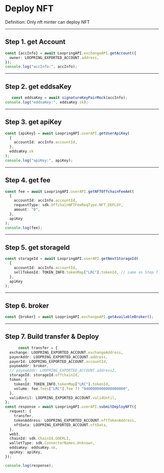 # Deploy NFT

Definition: Only nft minter can deploy NFT

***

## Step 1. get Account

```ts 
const {accInfo} = await LoopringAPI.exchangeAPI.getAccount({
  owner: LOOPRING_EXPORTED_ACCOUNT.address,
});
console.log("accInfo:", accInfo);
```

***

## Step 2. get eddsaKey

```ts
   const eddsaKey = await signatureKeyPairMock(accInfo);
console.log("eddsaKey:", eddsaKey.sk);
```

***

## Step 3. get apiKey

```ts
const {apiKey} = await LoopringAPI.userAPI.getUserApiKey(
  {
    accountId: accInfo.accountId,
  },
  eddsaKey.sk
);
console.log("apiKey:", apiKey);
```

***


## Step 4. get fee

```ts
const fee = await LoopringAPI.userAPI.getNFTOffchainFeeAmt(
  {
    accountId: accInfo.accountId,
    requestType: sdk.OffchainNFTFeeReqType.NFT_DEPLOY,
    amount: "0",
  },
  apiKey
);
console.log(fee);
```      
***
## Step 5. get storageId

```ts
const storageId = await LoopringAPI.userAPI.getNextStorageId(
  {
    accountId: accInfo.accountId,
    sellTokenId: TOKEN_INFO.tokenMap["LRC"].tokenId, // same as Step 7. transfer->token->tokenId
  },
  apiKey
);
```

***

## Step 6. broker

```ts
const {broker} = await LoopringAPI.exchangeAPI.getAvailableBroker();
```

***
## Step 7. Build transfer & Deploy

```ts
      const transfer = {
  exchange: LOOPRING_EXPORTED_ACCOUNT.exchangeAddress,
  payerAddr: LOOPRING_EXPORTED_ACCOUNT.address,
  payerId: LOOPRING_EXPORTED_ACCOUNT.accountId,
  payeeAddr: broker,
  // payeeAddr: LOOPRING_EXPORTED_ACCOUNT.address2,
  storageId: storageId.offchainId,
  token: {
    tokenId: TOKEN_INFO.tokenMap["LRC"].tokenId,
    volume: fee.fees["LRC"].fee ?? "9400000000000000000",
  },
  validUntil: LOOPRING_EXPORTED_ACCOUNT.validUntil,
};
const response = await LoopringAPI.userAPI.submitDeployNFT({
  request: {
    transfer,
    tokenAddress: LOOPRING_EXPORTED_ACCOUNT.nftTokenAddress,
    nftData: LOOPRING_EXPORTED_ACCOUNT.nftData,
  },
  web3,
  chainId: sdk.ChainId.GOERLI,
  walletType: sdk.ConnectorNames.Unknown,
  eddsaKey: eddsaKey.sk,
  apiKey: apiKey,
});

console.log(response);
```
      

